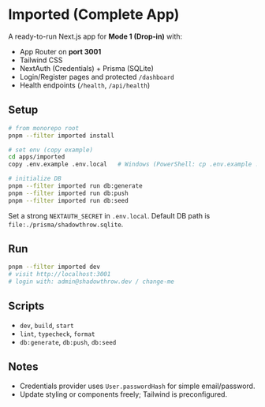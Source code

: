 # Imported (Complete App)

A ready-to-run Next.js app for **Mode 1 (Drop-in)** with:
- App Router on **port 3001**
- Tailwind CSS
- NextAuth (Credentials) + Prisma (SQLite)
- Login/Register pages and protected `/dashboard`
- Health endpoints (`/health`, `/api/health`)

## Setup

```bash
# from monorepo root
pnpm --filter imported install

# set env (copy example)
cd apps/imported
copy .env.example .env.local   # Windows (PowerShell: cp .env.example .env.local)

# initialize DB
pnpm --filter imported run db:generate
pnpm --filter imported run db:push
pnpm --filter imported run db:seed
```

Set a strong `NEXTAUTH_SECRET` in `.env.local`. Default DB path is `file:./prisma/shadowthrow.sqlite`.

## Run

```bash
pnpm --filter imported dev
# visit http://localhost:3001
# login with: admin@shadowthrow.dev / change-me
```

## Scripts
- `dev`, `build`, `start`
- `lint`, `typecheck`, `format`
- `db:generate`, `db:push`, `db:seed`

## Notes
- Credentials provider uses `User.passwordHash` for simple email/password.
- Update styling or components freely; Tailwind is preconfigured.
